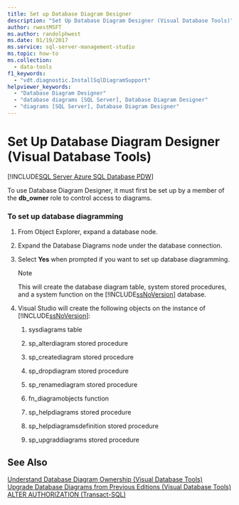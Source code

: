 ```yaml
---
title: Set up Database Diagram Designer
description: "Set Up Database Diagram Designer (Visual Database Tools)"
author: rwestMSFT
ms.author: randolphwest
ms.date: 01/19/2017
ms.service: sql-server-management-studio
ms.topic: how-to
ms.collection:
  - data-tools
f1_keywords:
  - "vdt.diagnostic.InstallSqlDiagramSupport"
helpviewer_keywords:
  - "Database Diagram Designer"
  - "database diagrams [SQL Server], Database Diagram Designer"
  - "diagrams [SQL Server], Database Diagram Designer"
---
```

# Set Up Database Diagram Designer (Visual Database Tools)

[!INCLUDE[SQL Server Azure SQL Database PDW](../includes/applies-to-version/sql-asdb-asdbmi-pdw.md)]

To use Database Diagram Designer, it must first be set up by a member of the **db_owner** role to control access to diagrams.  
  
### To set up database diagramming  
  
1.  From Object Explorer, expand a database node.  
  
2.  Expand the Database Diagrams node under the database connection.  
  
3.  Select **Yes** when prompted if you want to set up database diagramming.  
  
    > [!NOTE]  
    > This will create the database diagram table, system stored procedures, and a system function on the [!INCLUDE[ssNoVersion](../includes/ssnoversion-md.md)] database.  
  
4.  Visual Studio will create the following objects on the instance of [!INCLUDE[ssNoVersion](../includes/ssnoversion-md.md)]:  
  
    1.  sysdiagrams table  
  
    2.  sp_alterdiagram stored procedure  
  
    3.  sp_creatediagram stored procedure  
  
    4.  sp_dropdiagram stored procedure  
  
    5.  sp_renamediagram stored procedure  
  
    6.  fn_diagramobjects function  
  
    7.  sp_helpdiagrams stored procedure  
  
    8.  sp_helpdiagramsdefinition stored procedure  
  
    9. sp_upgraddiagrams stored procedure  
  
## See Also  
[Understand Database Diagram Ownership &#40;Visual Database Tools&#41;](understand-database-diagram-ownership-visual-database-tools.md)  
[Upgrade Database Diagrams from Previous Editions &#40;Visual Database Tools&#41;](upgrade-database-diagrams-from-previous-editions-visual-database-tools.md)  
[ALTER AUTHORIZATION (Transact-SQL)](/sql/t-sql/statements/alter-authorization-transact-sql)  
